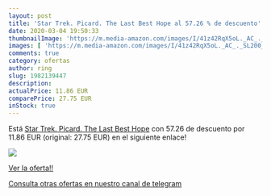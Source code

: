 ```yaml
---
layout: post
title: 'Star Trek. Picard. The Last Best Hope al 57.26 % de descuento'
date: 2020-03-04 19:50:33
thumbnailImage: 'https://m.media-amazon.com/images/I/41z42RqX5oL._AC_._SL200_.jpg'
images: [ 'https://m.media-amazon.com/images/I/41z42RqX5oL._AC_._SL200_.jpg' ]
comments: true
category: ofertas
author: ring
slug: 1982139447
description:
actualPrice: 11.86 EUR
comparePrice: 27.75 EUR
inStock: true
---
```


Está [Star Trek. Picard. The Last Best Hope](https://www.amazon.com/dp/1982139447/?tag=redken08-20) con 57.26 de descuento por 11.86 EUR (original: 27.75 EUR) en el siguiente enlace!

[![](https://m.media-amazon.com/images/I/41z42RqX5oL._AC_._SL200_.jpg)](https://www.amazon.com/dp/1982139447/?tag=redken08-20)

[Ver la oferta!!](https://www.amazon.com/dp/1982139447/?tag=redken08-20)

[Consulta otras ofertas en nuestro canal de telegram](https://t.me/s/ofertas25)
